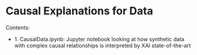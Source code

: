 # Causal Explanations for Data

Contents:
<ul>
	<li> 1. CausalData.ipynb: Jupyter notebook looking at how synthetic data with complex causal relationships is interpreted by XAI state-of-the-art</li> 
</ul>

